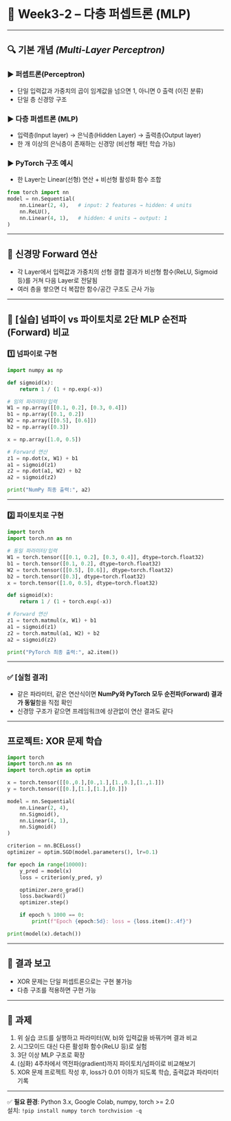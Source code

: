 # 📘 Week3‑2 – 다층 퍼셉트론 (MLP)

---

## 🔍 기본 개념 *(Multi-Layer Perceptron)*

### ▶️ 퍼셉트론(Perceptron)
- 단일 입력값과 가중치의 곱이 임계값을 넘으면 1, 아니면 0 출력 (이진 분류)
- 단일 층 신경망 구조

### ▶️ 다층 퍼셉트론 (MLP)
- 입력층(Input layer) → 은닉층(Hidden Layer) → 출력층(Output layer)
- 한 개 이상의 은닉층이 존재하는 신경망 (비선형 패턴 학습 가능)

### ▶️ PyTorch 구조 예시
- 한 Layer는 Linear(선형) 연산 + 비선형 활성화 함수 조합

```python
from torch import nn
model = nn.Sequential(
    nn.Linear(2, 4),   # input: 2 features → hidden: 4 units
    nn.ReLU(),
    nn.Linear(4, 1),   # hidden: 4 units → output: 1
)
```

---

## 🔢 신경망 Forward 연산

- 각 Layer에서 입력값과 가중치의 선형 결합 결과가 비선형 함수(ReLU, Sigmoid 등)를 거쳐 다음 Layer로 전달됨
- 여러 층을 쌓으면 더 복잡한 함수/공간 구조도 근사 가능

---

## 🔬 [실습] 넘파이 vs 파이토치로 2단 MLP 순전파(Forward) 비교

### 1️⃣ 넘파이로 구현

```python
import numpy as np

def sigmoid(x):
    return 1 / (1 + np.exp(-x))

# 임의 파라미터/입력
W1 = np.array([[0.1, 0.2], [0.3, 0.4]])
b1 = np.array([0.1, 0.2])
W2 = np.array([[0.5], [0.6]])
b2 = np.array([0.3])

x = np.array([1.0, 0.5])

# Forward 연산
z1 = np.dot(x, W1) + b1
a1 = sigmoid(z1)
z2 = np.dot(a1, W2) + b2
a2 = sigmoid(z2)

print("NumPy 최종 출력:", a2)
```

---

### 2️⃣ 파이토치로 구현

```python
import torch
import torch.nn as nn

# 동일 파라미터/입력
W1 = torch.tensor([[0.1, 0.2], [0.3, 0.4]], dtype=torch.float32)
b1 = torch.tensor([0.1, 0.2], dtype=torch.float32)
W2 = torch.tensor([[0.5], [0.6]], dtype=torch.float32)
b2 = torch.tensor([0.3], dtype=torch.float32)
x = torch.tensor([1.0, 0.5], dtype=torch.float32)

def sigmoid(x):
    return 1 / (1 + torch.exp(-x))

# Forward 연산
z1 = torch.matmul(x, W1) + b1
a1 = sigmoid(z1)
z2 = torch.matmul(a1, W2) + b2
a2 = sigmoid(z2)

print("PyTorch 최종 출력:", a2.item())
```

---

### ✅ [실험 결과]
- 같은 파라미터, 같은 연산식이면 **NumPy와 PyTorch 모두 순전파(Forward) 결과가 동일**함을 직접 확인  
- 신경망 구조가 같으면 프레임워크에 상관없이 연산 결과도 같다

---

## 프로젝트: XOR 문제 학습

```python
import torch
import torch.nn as nn
import torch.optim as optim

x = torch.tensor([[0.,0.],[0.,1.],[1.,0.],[1.,1.]])
y = torch.tensor([[0.],[1.],[1.],[0.]])

model = nn.Sequential(
    nn.Linear(2, 4),
    nn.Sigmoid(),
    nn.Linear(4, 1),
    nn.Sigmoid()
)

criterion = nn.BCELoss()
optimizer = optim.SGD(model.parameters(), lr=0.1)

for epoch in range(10000):
    y_pred = model(x)
    loss = criterion(y_pred, y)

    optimizer.zero_grad()
    loss.backward()
    optimizer.step()

    if epoch % 1000 == 0:
        print(f"Epoch {epoch:5d}: loss = {loss.item():.4f}")

print(model(x).detach())
```

---

## 🔹 결과 보고
- XOR 문제는 단일 퍼셉트론으로는 구현 불가능
- 다층 구조를 적용하면 구현 가능

---

## 🔧 과제

1. 위 실습 코드를 실행하고 파라미터(W, b)와 입력값을 바꿔가며 결과 비교  
2. 시그모이드 대신 다른 활성화 함수(ReLU 등)로 실험  
3. 3단 이상 MLP 구조로 확장  
4. (심화) 4주차에서 역전파(gradient)까지 파이토치/넘파이로 비교해보기  
5. XOR 문제 프로젝트 작성 후, loss가 0.01 이하가 되도록 학습, 출력값과 파라미터 기록

---

✅ **필요 환경**: Python 3.x, Google Colab, numpy, torch >= 2.0  
설치: `!pip install numpy torch torchvision -q`
